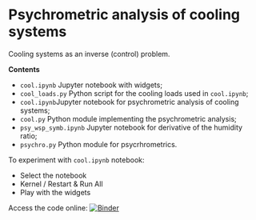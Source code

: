 # Psychrometric analysis of cooling systems

Cooling systems as an inverse (control) problem.

**Contents**
- `cool.ipynb` Jupyter notebook with widgets;
- `cool_loads.py` Python script for the cooling loads used in `cool.ipynb`;
- `cool.ipynb`Jupyter notebook for psychrometric analysis of cooling systems;
- `cool.py` Python module implementing the psychrometric analysis;
- `psy_wsp_symb.ipynb` Jupyter notebook for derivative of the humidity ratio;
- `psychro.py` Python module for psycrhrometrics.

To experiment with `cool.ipynb` notebook:
- Select the notebook
- Kernel / Restart & Run All
- Play with the widgets

Access the code online:
[![Binder](https://mybinder.org/badge_logo.svg)](https://mybinder.org/v2/gh/cghiaus/PsychrAn_cool/HEAD)
